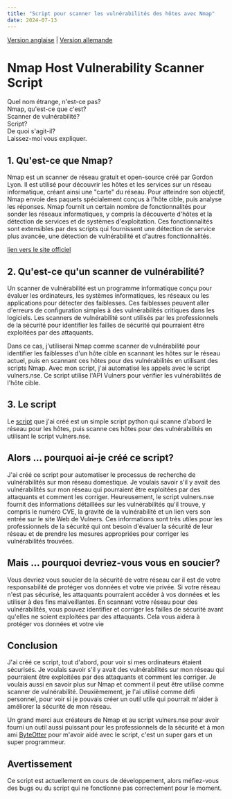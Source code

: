 ```yaml
---
title: "Script pour scanner les vulnérabilités des hôtes avec Nmap"
date: 2024-07-13
---
```



[Version anglaise](2024-07-13-Nmap%20Host%20Vulnerabilty%20Scanner%20Script.md) | [Version allemande](2024-07-13-Nmap%20Host%20Vulnerability%20Scanner%20Script%20de.md)

# Nmap Host Vulnerability Scanner Script

Quel nom étrange, n'est-ce pas?\
Nmap, qu'est-ce que c'est?\
Scanner de vulnérabilité?\
Script?\
De quoi s'agit-il?\
Laissez-moi vous expliquer.

## 1. Qu'est-ce que Nmap?

Nmap est un scanner de réseau gratuit et open-source créé par Gordon Lyon. Il est utilisé pour découvrir les hôtes et les services sur un réseau informatique, créant ainsi une "carte" du réseau. Pour atteindre son objectif, Nmap envoie des paquets spécialement conçus à l'hôte cible, puis analyse les réponses. Nmap fournit un certain nombre de fonctionnalités pour sonder les réseaux informatiques, y compris la découverte d'hôtes et la détection de services et de systèmes d'exploitation. Ces fonctionnalités sont extensibles par des scripts qui fournissent une détection de service plus avancée, une détection de vulnérabilité et d'autres fonctionnalités.

[lien vers le site officiel](https://nmap.org/)

## 2. Qu'est-ce qu'un scanner de vulnérabilité?

Un scanner de vulnérabilité est un programme informatique conçu pour évaluer les ordinateurs, les systèmes informatiques, les réseaux ou les applications pour détecter des faiblesses. Ces faiblesses peuvent aller d'erreurs de configuration simples à des vulnérabilités critiques dans les logiciels. Les scanners de vulnérabilité sont utilisés par les professionnels de la sécurité pour identifier les failles de sécurité qui pourraient être exploitées par des attaquants.

Dans ce cas, j'utiliserai Nmap comme scanner de vulnérabilité pour identifier les faiblesses d'un hôte cible en scannant les hôtes sur le réseau actuel, puis en scannant ces hôtes pour des vulnérabilités en utilisant des scripts Nmap. Avec mon script, j'ai automatisé les appels avec le script vulners.nse. Ce script utilise l'API Vulners pour vérifier les vulnérabilités de l'hôte cible.

## 3. Le script

Le [script](https://github.com/Moineau54/nhvss_python) que j'ai créé est un simple script python qui scanne d'abord le réseau pour les hôtes, puis scanne ces hôtes pour des vulnérabilités en utilisant le script vulners.nse.

## Alors ... pourquoi ai-je créé ce script?

J'ai créé ce script pour automatiser le processus de recherche de vulnérabilités sur mon réseau domestique. Je voulais savoir s'il y avait des vulnérabilités sur mon réseau qui pourraient être exploitées par des attaquants et comment les corriger. Heureusement, le script vulners.nse fournit des informations détaillées sur les vulnérabilités qu'il trouve, y compris le numéro CVE, la gravité de la vulnérabilité et un lien vers son entrée sur le site Web de Vulners. Ces informations sont très utiles pour les professionnels de la sécurité qui ont besoin d'évaluer la sécurité de leur réseau et de prendre les mesures appropriées pour corriger les vulnérabilités trouvées.

## Mais ... pourquoi devriez-vous vous en soucier?

Vous devriez vous soucier de la sécurité de votre réseau car il est de votre responsabilité de protéger vos données et votre vie privée. Si votre réseau n'est pas sécurisé, les attaquants pourraient accéder à vos données et les utiliser à des fins malveillantes. En scannant votre réseau pour des vulnérabilités, vous pouvez identifier et corriger les failles de sécurité avant qu'elles ne soient exploitées par des attaquants. Cela vous aidera à protéger vos données et votre vie

## Conclusion

J'ai créé ce script, tout d'abord, pour voir si mes ordinateurs étaient sécurisés. Je voulais savoir s'il y avait des vulnérabilités sur mon réseau qui pourraient être exploitées par des attaquants et comment les corriger. Je voulais aussi en savoir plus sur Nmap et comment il peut être utilisé comme scanner de vulnérabilité. Deuxièmement, je l'ai utilisé comme défi personnel, pour voir si je pouvais créer un outil utile qui pourrait m'aider à améliorer la sécurité de mon réseau.

Un grand merci aux créateurs de Nmap et au script vulners.nse pour avoir fourni un outil aussi puissant pour les professionnels de la sécurité et à mon ami [ByteOtter](https://github.com/ByteOtter) pour m'avoir aidé avec le script, c'est un super gars et un super programmeur.

## Avertissement

Ce script est actuellement en cours de développement, alors méfiez-vous des bugs ou du script qui ne fonctionne pas correctement pour le moment.
